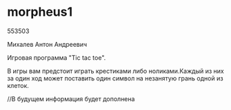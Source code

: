 # morpheus1
553503

Михалев Антон Андреевич

Игровая программа "Tic tac toe".

В игры вам предстоит играть крестиками либо ноликами.Каждый из них за один ход может поставить один символ на незанятую грань одной из клеток.

//В будущем информация будет дополнена



